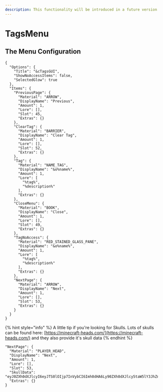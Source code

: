 ```yaml
---
description: This functionality will be introduced in a future version of NetworkManager.
---
```


# TagsMenu

## The Menu Configuration

```
{
  "Options": {
    "Title": "&cTagsGUI",
    "ShowNoAccessItems": false,
    "SelectedGlow": true
  },
  "Items": {
    "PreviousPage": {
      "Material": "ARROW",
      "DisplayName": "Previous",
      "Amount": 1,
      "Lore": [],
      "Slot": 45,
      "Extras": {}
    },
    "ClearTag": {
      "Material": "BARRIER",
      "DisplayName": "Clear Tag",
      "Amount": 1,
      "Lore": [],
      "Slot": 52,
      "Extras": {}
    },
    "Tag": {
      "Material": "NAME_TAG",
      "DisplayName": "&o%name%",
      "Amount": 1,
      "Lore": [
        "%tag%",
        "%description%"
      ],
      "Extras": {}
    },
    "CloseMenu": {
      "Material": "BOOK",
      "DisplayName": "Close",
      "Amount": 1,
      "Lore": [],
      "Slot": 49,
      "Extras": {}
    },
    "TagNoAccess": {
      "Material": "RED_STAINED_GLASS_PANE",
      "DisplayName": "&o%name%",
      "Amount": 1,
      "Lore": [
        "%tag%",
        "%description%"
      ],
      "Extras": {}
    },
    "NextPage": {
      "Material": "ARROW",
      "DisplayName": "Next",
      "Amount": 1,
      "Lore": [],
      "Slot": 53,
      "Extras": {}
    }
  }
}
```

{% hint style="info" %}
A little tip if you're looking for Skulls. Lots of skulls can be found here: [https://minecraft-heads.com/](https://minecraft-heads.com/) and they also provide it's skull data
{% endhint %}

```
"NextPage": {
  "Material": "PLAYER_HEAD",
  "DisplayName": "Next",
  "Amount": 1,
  "Lore": [],
  "Slot": 53,
  "SkullData": "eyJ0ZXh0dXJlcyI6eyJTS0lOIjp7InVybCI6Imh0dHA6Ly90ZXh0dXJlcy5taW5lY3JhZnQubmV0L3RleHR1cmUvYzIzY2YyMTBlZGVhMzk2ZjJmNWRmYmNlZDY5ODQ4NDM0ZjkzNDA0ZWVmZWFiZjU0YjIzYzA3M2IwOTBhZGYifX19",
  "Extras": {}
}
```

